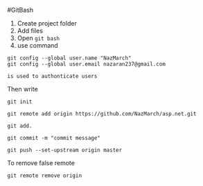 #GitBash

1) Create project folder
2) Add files
3) Open `git bash`
4) use command
```git
git config --global user.name "NazMarch"
git config --global user.email nazaran237@gmail.com

is used to authonticate users
```

Then write 
```git
git init

git remote add origin https://github.com/NazMarch/asp.net.git

git add.

git commit -m "commit message"

git push --set-upstream origin master
```



To remove false remote 
```git 
git remote remove origin
```